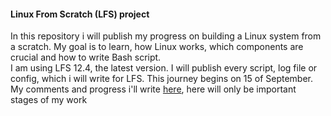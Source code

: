 #### Linux From Scratch (LFS) project

In this repository i will publish my progress on building a Linux system from a scratch. My goal is to learn, how Linux works, which components are crucial and how to write Bash script.  
I am using LFS 12.4, the latest version. I will publish every script, log file or config, which i will write for LFS. This journey begins on 15 of September. My comments and progress i'll write [here](./logs/build-journal.md), here will only be important stages of my work
